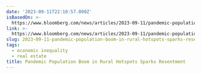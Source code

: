 ```yaml
---
date: '2023-09-11T22:10:57.000Z'
isBasedOn: >-
  https://www.bloomberg.com/news/articles/2023-09-11/pandemic-population-boom-in-rural-hotspots-sparks-resentment
link: >-
  https://www.bloomberg.com/news/articles/2023-09-11/pandemic-population-boom-in-rural-hotspots-sparks-resentment
slug: 2023-09-11-pandemic-population-boom-in-rural-hotspots-sparks-resentment
tags:
  - economic inequality
  - real estate
title: Pandemic Population Boom in Rural Hotspots Sparks Resentment
---
```


